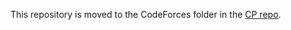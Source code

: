 This repository is moved to the CodeForces folder in the [CP repo](https://github.com/GouravKhunger/CP).
